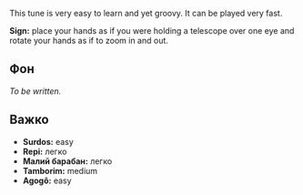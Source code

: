 This tune is very easy to learn and yet groovy. It can be played very fast.

**Sign:** place your hands as if you were holding a telescope over one eye and
rotate your hands as if to zoom in and out.

## Фон

*To be written.*

## Важко

* **Surdos:** easy
* **Repi:** легко
* **Малий барабан:** легко
* **Tamborim:** medium
* **Agogô:** easy
